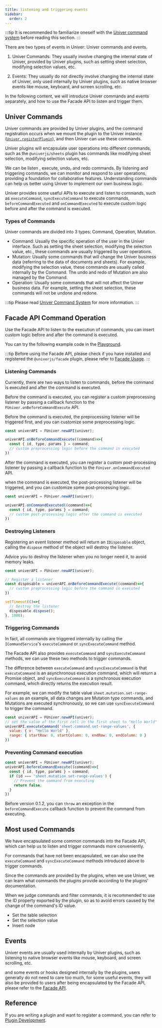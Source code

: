 ```yaml
---
title: listening and triggering events
sidebar:
  order: 2
---
```


:::tip
It is recommended to familiarize oneself with the [Univer command system](/guides/architecture/architecture/#command-system) before reading this section.
:::

There are two types of events in Univer: Univer commands and events.

1. Univer Commands: They usually involve changing the internal state of Univer, provided by Univer plugins, such as setting sheet selection, modifying selection values, etc.

2. Events: They usually do not directly involve changing the internal state of Univer, only used internally by Univer plugins, such as native browser events like mouse, keyboard, and screen scrolling, etc.

In the following content, we will introduce Univer commands and events separately, and how to use the Facade API to listen and trigger them.

## Univer Commands

Univer commands are provided by Univer plugins, and the command registration occurs when we mount the plugin to the Univer instance ([`Univer.registerPlugin`](/api/core/classes/Univer.html#registerPlugin)), and then Univer can use these commands.

Univer plugins will encapsulate user operations into different commands, such as the `@univerjs/sheets` plugin has commands like modifying sheet selection, modifying selection values, etc.

We can be listen , execute, undo, and redo commands. By listening and triggering commands, we can monitor and respond to user operations, providing a foundation for collaborative features. Understanding commands can help us better using Univer to implement our own business logic.

Univer provides some useful APIs to execute and listen to commands, such as `executeCommand`, `syncExecuteCommand` to execute commands, `beforeCommandExecuted` and `onCommandExecuted` to execute custom logic before and after the command is executed.

### Types of Commands

Univer commands are divided into 3 types: Command, Operation, Mutation.

- Command: Usually the specific operation of the user in the Univer interface. Such as setting the sheet selection, modifying the selection value, etc., these commands are usually triggered by user operations.
- Mutation: Usually some commands that will change the Univer business data (referring to the data of documents and sheets). For example, modifying the selection value, these commands are usually called internally by the Command. The undo and redo of Mutation are also managed by the Command.
- Operation: Usually some commands that will not affect the Univer business data. For example, setting the sheet selection, these commands will not be undone and redone.

:::tip
Please read [Univer Command System](/guides/architecture/architecture/#command-system) for more information.
:::

## Facade API Command Operation

Use the Facade API to listen to the execution of commands, you can insert custom logic before and after the command is executed.

You can try the following example code in the [Playground](/playground/).

:::tip
Before using the Facade API, please check if you have installed and registered the `@univerjs/facade` plugin, please refer to [Facade Usage](/guides/facade/#installation).
:::

### Listening Commands

Currently, there are two ways to listen to commands, before the command is executed and after the command is executed.

Before the command is executed, you can register a custom preprocessing listener by passing a callback function to the `FUniver.onBeforeCommandExecute` API.

Before the command is executed, the preprocessing listener will be triggered first, and you can customize some preprocessing logic.

```javascript
const univerAPI = FUniver.newAPI(univer);

univerAPI.onBeforeCommandExecute((command)=>{
  const { id, type, params } = command;
  // custom preprocessing logic before the command is executed
})
```

After the command is executed, you can register a custom post-processing listener by passing a callback function to the `FUniver.onCommandExecuted` API.

when the command is executed, the post-processing listener will be triggered, and you can customize some post-processing logic.

```javascript
const univerAPI = FUniver.newAPI(univer);

univerAPI.onCommandExecuted((command)=>{
  const { id, type, params } = command;
  // custom post-processing logic after the command is executed
})
```

### Destroying Listeners

Registering an event listener method will return an `IDisposable` object, calling the `dispose` method of the object will destroy the listener.

Advice you to destroy the listener when you no longer need it, to avoid memory leaks.

```javascript
const univerAPI = FUniver.newAPI(univer);

// Register a listener
const disposable = univerAPI.onBeforeCommandExecute((command)=>{
  // custom preprocessing logic before the command is executed
})

setTimeout(()=>{
  // Destroy the listener
  disposable.dispose();
}, 1000);
```

### Triggering Commands

In fact, all commands are triggered internally by calling the `ICommandService`'s `executeCommand` or `syncExecuteCommand` method.

The Facade API also provides `executeCommand` and `syncExecuteCommand` methods, we can use these two methods to trigger commands.

The difference between `executeCommand` and `syncExecuteCommand` is that `executeCommand` is an asynchronous execution command, which will return a Promise object, and `syncExecuteCommand` is a synchronous execution command, which directly returns the execution result.

For example, we can modify the table value `sheet.mutation.set-range-values` as an example, all data changes are Mutation type commands, and Mutations are executed synchronously, so we can use `syncExecuteCommand` to trigger the command.

```javascript
const univerAPI = FUniver.newAPI(univer);
// set the value of the first cell in the first sheet to "Hello World"
univerAPI.executeCommand('sheet.command.set-range-values', {
  value: { v: "Hello World" },
  range: { startRow: 0, startColumn: 0, endRow: 0, endColumn: 0 }
})
```

### Preventing Command execution

```javascript
const univerAPI = FUniver.newAPI(univer);
univerAPI.beforeCommandExecute((command)=>{
  const { id, type, params } = command;
  if (id === 'sheet.mutation.set-range-values') {
    // Prevent the command from executing
    return false;
  }
})
```

Before version 0.1.2, you can `throw` an exception in the `beforeCommandExecute` callback function to prevent the command from executing.

## Most used Commands

We have encapsulated some common commands into the Facade API, which can help us to listen and trigger commands more conveniently.

For commands that have not been encapsulated, we can also use the `executeCommand` and `syncExecuteCommand` methods introduced above to trigger commands.

Since the commands are provided by the plugins, when we use Univer, we can learn what commands the plugins provide according to the plugins' documentation.

When we judge commands and filter commands, it is recommended to use the ID property exported by the plugin, so as to avoid errors caused by the change of the command's ID value.

- Set the table selection
- Set the selection value
- Insert node

## Events

Univer events are usually used internally by Univer plugins, such as listening to native browser events like mouse, keyboard, and screen scrolling, etc.

and some events or hooks designed internally by the plugins, users generally do not need to care too much, for some useful events, they will also be provided to users after being encapsulated by the Facade API, please refer to the [Facade API](/guides/facade/).

## Reference

If you are writing a plugin and want to register a command, you can refer to [Plugin Development](/guides/extend/command/).
